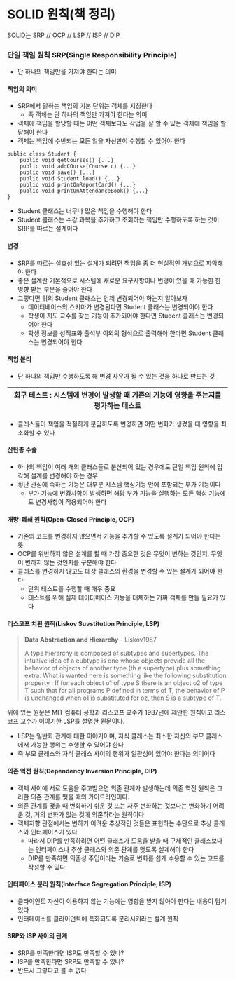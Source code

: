 # SOLID 원칙(책 정리)

SOLID는 SRP // OCP // LSP // ISP // DIP

### 단일 책임 원칙 SRP(Single Responsibility Principle)

- 단 하나의 책임만을 가져야 한다는 의미

#### 책임의 의미

- SRP에서 말하는 책임의 기본 단위는 객체를 지칭한다
  - 즉 객체는 단 하나의 책임만 가져야 한다는 의미
- 객체에 책임을 할당할 때는 어떤 객체보다도 작업을 잘 할 수 있는 객체에 책임을 할당해야 한다
- 객체는 책임에 수반되는 모든 일을 자신만이 수행할 수 있어야 한다

```
public class Student {
    public void getCourses() {...}
    public void addCOurse(Course c) {...}
    public void save() {...}
    public void Student load() {...}
    public void printOnReportCard() {...}
    public void printOnAttendanceBook() {...}
}
```

- Student 클래스는 너무나 많은 책임을 수행해야 한다
- Student 클래스는 수강 과목을 추가하고 조회하는 책임만 수행하도록 하는 것이 SRP를 따르는 설계이다



#### 변경

- SRP를 따르는 실효성 있는 설계가 되려면 책임을 좀 더 현실적인 개념으로 파악해야 한다
- 좋은 설계란 기본적으로 시스템에 새로운 요구사항이나 변경이 있을 때 가능한 한 영향 받는 부분을 줄어야 한다
- 그렇다면 위의 Student 클래스는 언제 변경되어야 하는지 알아보자
  - 데이터베이스의 스키마가 변경된다면 Student 클래스는 변경되어야 한다
  - 학생이 지도 교수를 찾는 기능이 추가되어야 한다면 Student 클래스는 변경되어야 한다
  - 학생 정보를 성적표와 출석부 이외의 형식으로 출력해야 한다면 Student 클래스는 변경되어야 한다



#### 책임 분리

- 단 하나의 책임만 수행하도록 해 변경 사유가 될 수 있는 것을 하나로 만드는 것

| 회구 테스트 : 시스템에 변경이 발생할 때 기존의 기능에 영향을 주는지를 평가하는 테스트 |
| ------------------------------------------------------------ |

- 클래스들이 책임을 적절하게 분담하도록 변경하면 어떤 변화가 생겼을 때 영향을 최소화할 수 있다



#### 산탄총 수술

- 하나의 책임이 여러 개의 클래스들로 분산되어 있는 경우에도 단일 책임 원칙에 입각해 설계를 변경해야 하는 경우
- 횡단 관심에 속하는 기능은 대부분 시스템 핵심기능 안에 포함되는 부가 기능이다
  - 부가 기능에 변경사항이 발생하면 해당 부가 기능을 실행하는 모든 핵심 기능에도 변경사항이 적용되어야 한다



#### 개방-폐쇄 원칙(Open-Closed Principle, OCP)

- 기존의 코드를 변경하지 않으면서 기능을 추가할 수 있도록 설계가 되어야 한다는 뜻
- OCP를 위반하지 않은 설계를 할 때 가장 중요한 것은 무엇이 변하는 것인지, 무엇이 변하지 않는 것인지를 구분해야 한다
- 클래스를 변경하지 않고도 대상 클래스의 환경을 변경할 수 있는 설계가 되어야 한다
  - 단위 테스트를 수행할 때 매우 중요
  - 테스트를 위해 실제 데이터베이스 기능을 대체하는 가짜 객체를 만들 필요가 있다



#### 리스코프 치환 원칙(Liskov Suvstitution Principle, LSP)

> **Data Abstraction and Hierarchy** - Liskov1987
>
> A type hierarchy is composed of subtypes and supertypes. The  intuitive idea of a eubtype is one whose objects provide all the  behavior of objects of another type (th e supertype) plus something  extra. What is wanted here is something like the following substitution  property : If for each object o1 of type S there is an object o2 of type T such that for all programs P defined in terms of T, the behavior of P is unchanged when o1 is substituted for oz, then S is a subtype of T.

위에 있는 원문은 MIT 컴퓨터 공학과 리스코프 교수가 1987년에 제안한 원칙이고 리스코프 교수가 이야기한 LSP를 설명한 원문이다.

* LSP는 일반화 관계에 대한 이야기이며, 자식 클래스는 최소한 자신의 부모 클래스에서 가능한 행위는 수행할 수 있어야 한다
* 즉 부모 클래스와 자식 클래스 사이의 행위가 일관성이 있어야 한다는 의미이다



#### 의존 역전 원칙(Dependency Inversion Principle, DIP)

- 객체 사이에 서로 도움을 주고받으면 의존 관계가 발생하는데 의존 역전 원칙은 그러한 의존 관계를 맺을 때의 가이드라인이다.
- 의존 관계를 맺을 때 변화하기 쉬운 것 또는 자주 변화하는 것보다는 변화하기 어려운 것, 거의 변화가 없는 것에 의존하라는 원칙이다
- 객체지향 관점에서는 변하기 어려운 추상적인 것들은 표현하는 수단으로 추상 클래스와 인터페이스가 있다
  - 따라서 DIP를 만족하려면 어떤 클래스가 도움을 받을 때 구체적인 클래스보다는 인터페이스나 추상 클래스와 의존 관계를 맺도록 설계해야 한다
  - DIP를 만족하면 의존성 주입이라는 기술로 변화를 쉽게 수용할 수 있는 코드를 작성할 수 있다



#### 인터페이스 분리 원칙(Interface Segregation Principle, ISP)

- 클라이언트 자신이 이용하지 않는 기능에는 영향을 받지 않아야 한다는 내용이 담겨있다
- 인터페이스를 클라이언트에 특화되도록 분리시키라는 설계 원칙



#### SRP와 ISP 사이의 관계

- SRP를 만족한다면 ISP도 만족할 수 있나?
- ISP를 만족한다면 SRP도 만족할 수 있나?
- 반드시 그렇다고 볼 수 없다